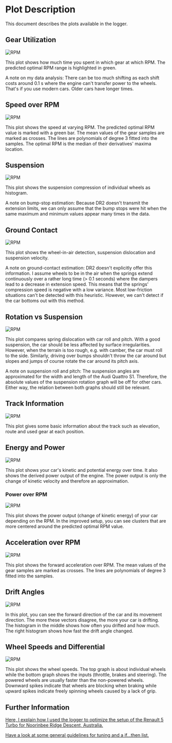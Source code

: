 # Plot Description #

This document describes the plots available in the logger.

## Gear Utilization ##

![RPM](../img/plots/final/RPM_Histogram_per_Gear_-_Renault_5_Turbo_on_AU,_Monaro,_Noorinbee_Ridge_Descent.png)

This plot shows how much time you spent in which gear at which RPM. The predicted optimal RPM range is highlighted in green.

A note on my data analysis: There can be too much shifting as each shift costs around 0.1 s where the engine can't transfer power to the wheels. That's if you use modern cars. Older cars have longer times.


## Speed over RPM ##

![RPM](../img/plots/final/Speed_over_RPM_-_Renault_5_Turbo_on_AU,_Monaro,_Noorinbee_Ridge_Descent.png)

This plot shows the speed at varying RPM. The predicted optimal RPM value is marked with a green bar. The mean values of the gear samples are marked as crosses. The lines are polynomials of degree 3 fitted into the samples. The optimal RPM is the median of their derivatives' maxima location.


## Suspension ##

![RPM](../img/plots/final/Suspension_-_Renault_5_Turbo_on_AU,_Monaro,_Noorinbee_Ridge_Descent.png)

This plot shows the suspension compression of individual wheels as histogram. 

A note on bump-stop estimation: Because DR2 doesn't transmit the extension limits, we can only assume that the bump stops were hit when the same maximum and minimum values appear many times in the data.


## Ground Contact ##

![RPM](../img/plots/final/Ground_Contact_-_Renault_5_Turbo_on_AU,_Monaro,_Noorinbee_Ridge_Descent.png)

This plot shows the wheel-in-air detection, suspension dislocation and suspension velocity. 

A note on ground-contact estimation: DR2 doesn't explicitly offer this information. I assume wheels to be in the air when the springs extend continuously over a rather long time (> 0.1 seconds) where the dampers lead to a decrease in extension speed. This means that the springs' compression speed is negative with a low variance. Most low-friction situations can't be detected with this heuristic. However, we can't detect if the car bottoms out with this method.


## Rotation vs Suspension ##

![RPM](../img/plots/final/Rotation_vs_Suspension_-_Renault_5_Turbo_on_AU,_Monaro,_Noorinbee_Ridge_Descent.png)

This plot compares spring dislocation with car roll and pitch. With a good suspension, the car should be less affected by surface irregularities. However, when the terrain is too rough, e.g. with camber, the car must roll to the side. Similarly, driving over bumps shouldn't throw the car around but slopes and jumps of course rotate the car around its pitch axis.

A note on suspension roll and pitch: The suspension angles are approximated for the width and length of the Audi Quattro S1. Therefore, the absolute values of the suspension rotation graph will be off for other cars. Either way, the relation between both graphs should still be relevant.


## Track Information ##

![RPM](../img/plots/final/Map_Basics_-_Renault_5_Turbo_on_AU,_Monaro,_Noorinbee_Ridge_Descent.png)

This plot gives some basic information about the track such as elevation, route and used gear at each position.


## Energy and Power ##

![RPM](../img/plots/final/Energy_and_Power_-_Renault_5_Turbo_on_AU,_Monaro,_Noorinbee_Ridge_Descent.png)

This plot shows your car's kinetic and potential energy over time. It also shows the derived power output of the engine. The power output is only the change of kinetic velocity and therefore an approximation.


### Power over RPM ###

![RPM](../img/plots/final/Power_Output_-_Renault_5_Turbo_on_AU,_Monaro,_Noorinbee_Ridge_Descent.png)

This plot shows the power output (change of kinetic energy) of your car depending on the RPM. In the improved setup, you can see clusters that are more centered around the predicted optimal RPM value.


## Acceleration over RPM ##

![RPM](../img/plots/final/Forward_G-Force_-_Renault_5_Turbo_on_AU,_Monaro,_Noorinbee_Ridge_Descent.png)

This plot shows the forward acceleration over RPM. The mean values of the gear samples are marked as crosses. The lines are polynomials of degree 3 fitted into the samples.


## Drift Angles ##

![RPM](../img/plots/final/Drift_at_2D_positions__-_Renault_5_Turbo_on_AU,_Monaro,_Noorinbee_Ridge_Descent.png)

In this plot, you can see the forward direction of the car and its movement direction. The more these vectors disagree, the more your car is drifting. The histogram in the middle shows how often you drifted and how much. The right histogram shows how fast the drift angle changed.


## Wheel Speeds and Differential ##

![RPM](../img/plots/final/Wheel_Speed_-_Renault_5_Turbo_on_AU,_Monaro,_Noorinbee_Ridge_Descent.png)

This plot shows the wheel speeds. The top graph is about individual wheels while the bottom graph shows the inputs (throttle, brakes and steering). The powered wheels are usually faster than the non-powered wheels. Downward spikes indicate that wheels are blocking when braking while upward spikes indicate freely spinning wheels caused by a lack of grip. 


## Further Information ##

[Here, I explain how I used the logger to optimize the setup of the Renault 5 Turbo for Noorinbee Ridge Descent, Australia.](example.md)

[Have a look at some general guidelines for tuning and a if...then list.](tuning_guide.md)
